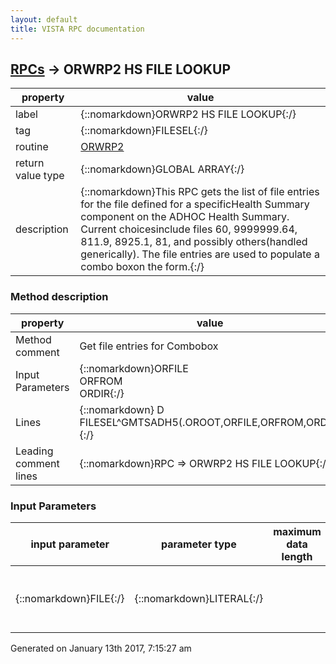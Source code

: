 ```yaml
---
layout: default
title: VISTA RPC documentation
---
```




## [RPCs](TableOfContent.md) &#8594; ORWRP2 HS FILE LOOKUP 

 property | value 
--- | --- 
 label | {::nomarkdown}ORWRP2 HS FILE LOOKUP{:/}
 tag | {::nomarkdown}FILESEL{:/}
 routine | [ORWRP2](http://code.osehra.org/dox/Routine_ORWRP2_source.html)
 return value type | {::nomarkdown}GLOBAL ARRAY{:/}
 description | {::nomarkdown}This RPC gets the list of file entries for the file defined for a specificHealth Summary component on the ADHOC Health Summary.  Current choicesinclude files 60, 9999999.64, 811.9, 8925.1, 81, and possibly others(handled generically).  The file entries are used to populate a combo boxon the form.{:/}


### Method description

 property | value 
 --- | --- 
 Method comment | Get file entries for Combobox
 Input Parameters | {::nomarkdown}ORFILE<br/>ORFROM<br/>ORDIR{:/}
 Lines | {::nomarkdown} D FILESEL^GMTSADH5(.OROOT,ORFILE,ORFROM,ORDIR){:/}
 Leading comment lines | {::nomarkdown}RPC => ORWRP2 HS FILE LOOKUP{:/}

### Input Parameters

| input parameter | parameter type | maximum data length | required | description | 
| --- | --- | --- | --- | --- | 
| {::nomarkdown}FILE{:/} | {::nomarkdown}LITERAL{:/} |  | {::nomarkdown}true{:/} | {::nomarkdown}This is the file number for the entries to be used to populate the combobox.{:/} | 




 Generated on January 13th 2017, 7:15:27 am